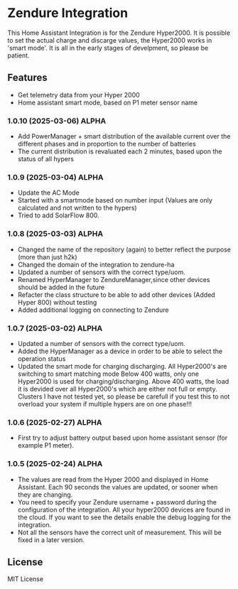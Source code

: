 # Zendure Integration

This Home Assistant Integration is for the Zendure Hyper2000.
It is possible to set the actual charge and discarge values, the Hyper2000 works in 'smart mode'.
It is all in the early stages of develpment, so please be patient.

## Features

- Get telemetry data from your Hyper 2000
- Home assistant smart mode, based on P1 meter sensor name

### 1.0.10 (2025-03-06) ALPHA

- Add PowerManager + smart distribution of the available current over the different phases and in proportion to the number of batteries
- The current distribution is revaluated each 2 minutes, based upon the status of all hypers

### 1.0.9 (2025-03-04) ALPHA

- Update the AC Mode
- Started with a smartmode based on number input (Values are only calculated and not written to the hypers)
- Tried to add SolarFlow 800.

### 1.0.8 (2025-03-03) ALPHA

- Changed the name of the repository (again) to better reflect the purpose (more than just h2k)
- Changed the domain of the integration to zendure-ha
- Updated a number of sensors with the correct type/uom.
- Renamed HyperManager to ZendureManager,since other devices should be added in the future
- Refacter the class structure to be able to add other devices (Added Hyper 800) without testing
- Added additional logging on connecting to Zendure

### 1.0.7 (2025-03-02) ALPHA

- Updated a number of sensors with the correct type/uom.
- Added the HyperManager as a device in order to be able to select the operation status
- Updated the smart mode for charging discharging.
    All Hyper2000's are switching to smart matching mode
    Below 400 watts, only one Hyper2000 is used for charging/discharging. Above 400 watts, the load it is devided over all Hyper2000's which are either not full or empty. Clusters I have not tested yet, so please be carefull if you test this to not overload your system if multiple hypers are on one phase!!!

### 1.0.6 (2025-02-27) ALPHA

- First try to adjust battery output based upon home assistant sensor (for example P1 meter).

### 1.0.5 (2025-02-24) ALPHA

- The values are read from the Hyper 2000 and displayed in Home Assistant. Each 90 seconds the values are updated, or sooner when they are changing.
- You need to specify your Zendure username + password during the configuration of the integration. All your hyper2000 devices are found in the cloud. If you want to see the details enable the debug logging for the integration.
- Not all the sensors have the correct unit of measurement. This will be fixed in a later version.

## License

MIT License
